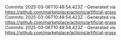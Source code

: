 Commits: 2025-03-06T10:48:54.423Z - Generated via https://github.com/marketplace/actions/artificial-grass
<br>
Commits: 2025-03-06T10:48:54.423Z - Generated via https://github.com/marketplace/actions/artificial-grass
<br>
Commits: 2025-03-06T10:48:54.423Z - Generated via https://github.com/marketplace/actions/artificial-grass
<br>
